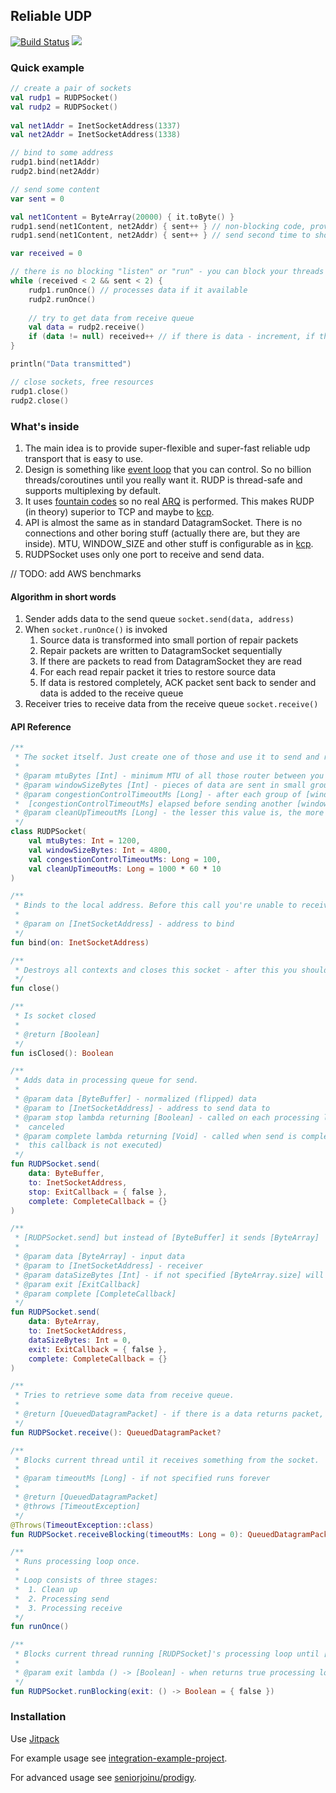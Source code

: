 ## Reliable UDP

[![Build Status](https://travis-ci.com/seniorjoinu/reliable-udp.svg?branch=master)](https://travis-ci.com/seniorjoinu/reliable-udp)
[![](https://jitpack.io/v/seniorjoinu/reliable-udp.svg)](https://jitpack.io/#seniorjoinu/reliable-udp)

### Quick example
```kotlin
// create a pair of sockets
val rudp1 = RUDPSocket()
val rudp2 = RUDPSocket()
                    
val net1Addr = InetSocketAddress(1337)
val net2Addr = InetSocketAddress(1338)

// bind to some address                                
rudp1.bind(net1Addr)
rudp2.bind(net2Addr)

// send some content
var sent = 0

val net1Content = ByteArray(20000) { it.toByte() }
rudp1.send(net1Content, net2Addr) { sent++ } // non-blocking code, provides callbacks, adds data to send queue
rudp1.send(net1Content, net2Addr) { sent++ } // send second time to show multiplexing, the logic inside is done in sequence, so it is absolutely save to increment asynchronously

var received = 0

// there is no blocking "listen" or "run" - you can block your threads in a way you like
while (received < 2 && sent < 2) {
    rudp1.runOnce() // processes data if it available
    rudp2.runOnce()
    
    // try to get data from receive queue
    val data = rudp2.receive()
    if (data != null) received++ // if there is data - increment, if there is no - try again
}

println("Data transmitted")

// close sockets, free resources
rudp1.close()
rudp2.close()
```

### What's inside

1. The main idea is to provide super-flexible and super-fast reliable udp transport that is easy to use.
2. Design is something like [event loop](https://en.wikipedia.org/wiki/Event_loop) that you can control. 
    So no billion threads/coroutines until you really want it. RUDP is thread-safe and supports multiplexing by default.
3. It uses [fountain codes](https://en.wikipedia.org/wiki/Fountain_code) so no real 
    [ARQ](https://en.wikipedia.org/wiki/Automatic_repeat_request) is performed. This makes RUDP (in theory) superior 
    to TCP and maybe to [kcp](https://github.com/skywind3000/kcp).
4. API is almost the same as in standard DatagramSocket. There is no connections and other boring stuff (actually 
    there are, but they are inside). MTU, WINDOW_SIZE and other stuff is configurable as 
    in [kcp](https://github.com/skywind3000/kcp).
5. RUDPSocket uses only one port to receive and send data.

// TODO: add AWS benchmarks

#### Algorithm in short words
1. Sender adds data to the send queue `socket.send(data, address)`
2. When `socket.runOnce()` is invoked
    1. Source data is transformed into small portion of repair packets
    2. Repair packets are written to DatagramSocket sequentially
    3. If there are packets to read from DatagramSocket they are read
    4. For each read repair packet it tries to restore source data
    5. If data is restored completely, ACK packet sent back to sender and data is added to the receive queue
3. Receiver tries to receive data from the receive queue `socket.receive()`

#### API Reference
```kotlin
/**
 * The socket itself. Just create one of those and use it to send and receive data over the network.
 *
 * @param mtuBytes [Int] - minimum MTU of all those router between you and someone you send data to
 * @param windowSizeBytes [Int] - pieces of data are sent in small groups with total size of this value
 * @param congestionControlTimeoutMs [Long] - after each group of [windowSizeBytes] is sent, socket waits until
 *  [congestionControlTimeoutMs] elapsed before sending another [windowSizeBytes] of that data
 * @param cleanUpTimeoutMs [Long] - the lesser this value is, the more frequent socket will clean up itself
 */
class RUDPSocket(
    val mtuBytes: Int = 1200,
    val windowSizeBytes: Int = 4800,
    val congestionControlTimeoutMs: Long = 100,
    val cleanUpTimeoutMs: Long = 1000 * 60 * 10
)

/**
 * Binds to the local address. Before this call you're unable to receive packets.
 *
 * @param on [InetSocketAddress] - address to bind
 */
fun bind(on: InetSocketAddress)

/**
 * Destroys all contexts and closes this socket - after this you should create another one to work with
 */
fun close()

/**
 * Is socket closed
 *
 * @return [Boolean]
 */
fun isClosed(): Boolean

/**
 * Adds data in processing queue for send.
 *
 * @param data [ByteBuffer] - normalized (flipped) data
 * @param to [InetSocketAddress] - address to send data to
 * @param stop lambda returning [Boolean] - called on each processing loop iteration, if returns true - sending is
 *  canceled
 * @param complete lambda returning [Void] - called when send is completed successfully (if sending is canceled,
 *  this callback is not executed)
 */
fun RUDPSocket.send(
    data: ByteBuffer, 
    to: InetSocketAddress, 
    stop: ExitCallback = { false }, 
    complete: CompleteCallback = {}
)

/**
 * [RUDPSocket.send] but instead of [ByteBuffer] it sends [ByteArray]
 *
 * @param data [ByteArray] - input data
 * @param to [InetSocketAddress] - receiver
 * @param dataSizeBytes [Int] - if not specified [ByteArray.size] will be used
 * @param exit [ExitCallback]
 * @param complete [CompleteCallback]
 */
fun RUDPSocket.send(
    data: ByteArray,
    to: InetSocketAddress,
    dataSizeBytes: Int = 0,
    exit: ExitCallback = { false },
    complete: CompleteCallback = {}
)

/**
 * Tries to retrieve some data from receive queue.
 *
 * @return [QueuedDatagramPacket] - if there is a data returns packet, otherwise - [null]
 */
fun RUDPSocket.receive(): QueuedDatagramPacket?

/**
 * Blocks current thread until it receives something from the socket.
 *
 * @param timeoutMs [Long] - if not specified runs forever
 *
 * @return [QueuedDatagramPacket]
 * @throws [TimeoutException]
 */
@Throws(TimeoutException::class)
fun RUDPSocket.receiveBlocking(timeoutMs: Long = 0): QueuedDatagramPacket

/**
 * Runs processing loop once.
 *
 * Loop consists of three stages:
 *  1. Clean up
 *  2. Processing send
 *  3. Processing receive
 */
fun runOnce()

/**
 * Blocks current thread running [RUDPSocket]'s processing loop until [exit] condition is met.
 *
 * @param exit lambda () -> [Boolean] - when returns true processing loop completes (it still be run after)
 */
fun RUDPSocket.runBlocking(exit: () -> Boolean = { false })
```

### Installation

Use [Jitpack](https://jitpack.io/)

For example usage see [integration-example-project](https://github.com/seniorjoinu/reliable-udp-integration).

For advanced usage see [seniorjoinu/prodigy](https://github.com/seniorjoinu/prodigy).
